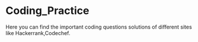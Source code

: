 # Coding_Practice
Here you can find the important coding questions solutions of different sites like Hackerrank,Codechef.

